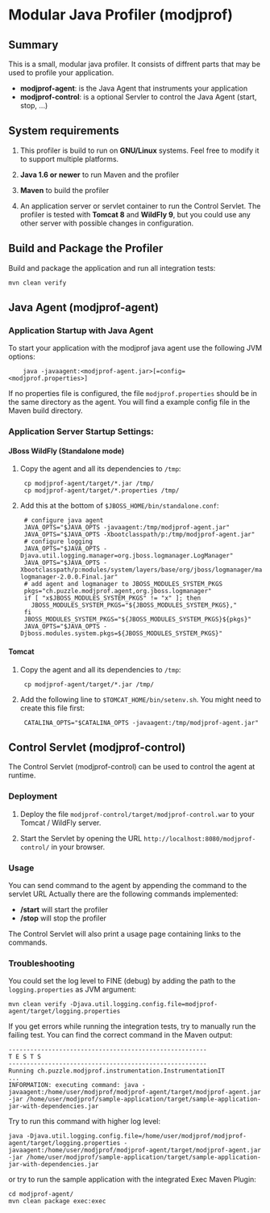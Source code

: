 # Modular Java Profiler (modjprof)
## Summary
This is a small, modular java profiler. It consists of diffrent parts that may be used to profile your application.

- **modjprof-agent**: is the Java Agent that instruments your application
- **modjprof-control**: is a optional Servler to control the Java Agent (start, stop, ...)


## System requirements
 1. This profiler is build to run on **GNU/Linux** systems. Feel free to modify it to support multiple platforms.

 1. **Java 1.6 or newer** to run Maven and the profiler

 1. **Maven** to build the profiler

 1. An application server or servlet container to run the Control Servlet. The profiler is tested with **Tomcat 8** and **WildFly 9**, but you could use any other server with possible changes in configuration.

## Build and Package the Profiler
Build and package the application and run all integration tests:

    mvn clean verify


## Java Agent (modjprof-agent)
### Application Startup with Java Agent
To start your application with the modjprof java agent use the following JVM options:

        java -javaagent:<modjprof-agent.jar>[=config=<modjprof.properties>]

If no properties file is configured, the file `modjprof.properties` should be in the same directory as the agent. You will find a example config file in the Maven build directory.

### Application Server Startup Settings:
#### JBoss WildFly (Standalone mode)
<!-- ### Domain mode-->
1. Copy the agent and all its dependencies to `/tmp`:

        cp modjprof-agent/target/*.jar /tmp/
        cp modjprof-agent/target/*.properties /tmp/

1. Add this at the bottom of `$JBOSS_HOME/bin/standalone.conf`:

        # configure java agent
        JAVA_OPTS="$JAVA_OPTS -javaagent:/tmp/modjprof-agent.jar"
        JAVA_OPTS="$JAVA_OPTS -Xbootclasspath/p:/tmp/modjprof-agent.jar"
        # configure logging
        JAVA_OPTS="$JAVA_OPTS -Djava.util.logging.manager=org.jboss.logmanager.LogManager"
        JAVA_OPTS="$JAVA_OPTS -Xbootclasspath/p:modules/system/layers/base/org/jboss/logmanager/main/jboss-logmanager-2.0.0.Final.jar"
        # add agent and logmanager to JBOSS_MODULES_SYSTEM_PKGS
        pkgs="ch.puzzle.modjprof.agent,org.jboss.logmanager"
        if [ "x$JBOSS_MODULES_SYSTEM_PKGS" != "x" ]; then
          JBOSS_MODULES_SYSTEM_PKGS="${JBOSS_MODULES_SYSTEM_PKGS},"
        fi
        JBOSS_MODULES_SYSTEM_PKGS="${JBOSS_MODULES_SYSTEM_PKGS}${pkgs}"
        JAVA_OPTS="$JAVA_OPTS -Djboss.modules.system.pkgs=${JBOSS_MODULES_SYSTEM_PKGS}"

#### Tomcat
1. Copy the agent and all its dependencies to `/tmp`:

        cp modjprof-agent/target/*.jar /tmp/

1. Add the following line to `$TOMCAT_HOME/bin/setenv.sh`. You might need to create this file first:

        CATALINA_OPTS="$CATALINA_OPTS -javaagent:/tmp/modjprof-agent.jar"


## Control Servlet (modjprof-control)
The Control Servlet (modjprof-control) can be used to control the agent at runtime.

### Deployment
1.  Deploy the file `modjprof-control/target/modjprof-control.war` to your Tomcat / WildFly server.

2. Start the Servlet by opening the URL `http://localhost:8080/modjprof-control/` in your browser.

### Usage
You can send command to the agent by appending the command to the servlet URL
Actually there are the following commands implemented:

 - **/start**	will start the profiler
 - **/stop**	will stop the profiler

The Control Servlet will also print a usage page containing links to the commands.

### Troubleshooting
You could set the log level to FINE (debug) by adding the path to the `logging.properties` as JVM argument:

    mvn clean verify -Djava.util.logging.config.file=modjprof-agent/target/logging.properties

If you get errors while running the integration tests, try to manually run the failing test. You can find the correct command in the Maven output:

    -------------------------------------------------------
    T E S T S
    -------------------------------------------------------
    Running ch.puzzle.modjprof.instrumentation.InstrumentationIT
    ...
    INFORMATION: executing command: java -javaagent:/home/user/modjprof/modjprof-agent/target/modjprof-agent.jar -jar /home/user/modjprof/sample-application/target/sample-application-jar-with-dependencies.jar

Try to run this command with higher log level:

    java -Djava.util.logging.config.file=/home/user/modjprof/modjprof-agent/target/logging.properties -javaagent:/home/user/modjprof/modjprof-agent/target/modjprof-agent.jar -jar /home/user/modjprof/sample-application/target/sample-application-jar-with-dependencies.jar

or try to run the sample application with the integrated Exec Maven Plugin:

    cd modjprof-agent/
    mvn clean package exec:exec
